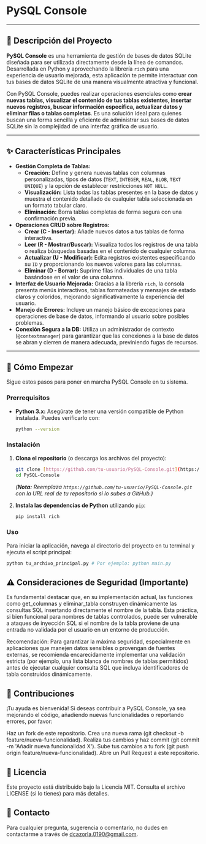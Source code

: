 # PySQL Console

---

## 📄 Descripción del Proyecto

**PySQL Console** es una herramienta de gestión de bases de datos SQLite diseñada para ser utilizada directamente desde la línea de comandos. Desarrollada en Python y aprovechando la librería `rich` para una experiencia de usuario mejorada, esta aplicación te permite interactuar con tus bases de datos SQLite de una manera visualmente atractiva y funcional.

Con PySQL Console, puedes realizar operaciones esenciales como **crear nuevas tablas, visualizar el contenido de tus tablas existentes, insertar nuevos registros, buscar información específica, actualizar datos y eliminar filas o tablas completas**. Es una solución ideal para quienes buscan una forma sencilla y eficiente de administrar sus bases de datos SQLite sin la complejidad de una interfaz gráfica de usuario.

---

## ✨ Características Principales

* **Gestión Completa de Tablas:**
    * **Creación:** Define y genera nuevas tablas con columnas personalizadas, tipos de datos (`TEXT`, `INTEGER`, `REAL`, `BLOB`, `TEXT UNIQUE`) y la opción de establecer restricciones `NOT NULL`.
    * **Visualización:** Lista todas las tablas presentes en la base de datos y muestra el contenido detallado de cualquier tabla seleccionada en un formato tabular claro.
    * **Eliminación:** Borra tablas completas de forma segura con una confirmación previa.
* **Operaciones CRUD sobre Registros:**
    * **Crear (C - Insertar):** Añade nuevos datos a tus tablas de forma interactiva.
    * **Leer (R - Mostrar/Buscar):** Visualiza todos los registros de una tabla o realiza búsquedas basadas en el contenido de cualquier columna.
    * **Actualizar (U - Modificar):** Edita registros existentes especificando su `ID` y proporcionando los nuevos valores para las columnas.
    * **Eliminar (D - Borrar):** Suprime filas individuales de una tabla basándose en el valor de una columna.
* **Interfaz de Usuario Mejorada:** Gracias a la librería `rich`, la consola presenta menús interactivos, tablas formateadas y mensajes de estado claros y coloridos, mejorando significativamente la experiencia del usuario.
* **Manejo de Errores:** Incluye un manejo básico de excepciones para operaciones de base de datos, informando al usuario sobre posibles problemas.
* **Conexión Segura a la DB:** Utiliza un administrador de contexto (`@contextmanager`) para garantizar que las conexiones a la base de datos se abran y cierren de manera adecuada, previniendo fugas de recursos.

---

## 🚀 Cómo Empezar

Sigue estos pasos para poner en marcha PySQL Console en tu sistema.

### Prerrequisitos

* **Python 3.x:** Asegúrate de tener una versión compatible de Python instalada. Puedes verificarlo con:
    ```bash
    python --version
    ```

### Instalación

1.  **Clona el repositorio** (o descarga los archivos del proyecto):

    ```bash
    git clone [https://github.com/tu-usuario/PySQL-Console.git](https://github.com/tu-usuario/PySQL-Console.git)
    cd PySQL-Console
    ```
    *(**Nota:** Reemplaza `https://github.com/tu-usuario/PySQL-Console.git` con la URL real de tu repositorio si lo subes a GitHub.)*

2.  **Instala las dependencias de Python** utilizando `pip`:

    ```bash
    pip install rich
    ```

### Uso

Para iniciar la aplicación, navega al directorio del proyecto en tu terminal y ejecuta el script principal:

```bash
python tu_archivo_principal.py # Por ejemplo: python main.py
```

## ⚠️ Consideraciones de Seguridad (Importante)
Es fundamental destacar que, en su implementación actual, las funciones como get_columnas y eliminar_tabla construyen dinámicamente las consultas SQL insertando directamente el nombre de la tabla. Esta práctica, si bien funcional para nombres de tablas controlados, puede ser vulnerable a ataques de inyección SQL si el nombre de la tabla proviene de una entrada no validada por el usuario en un entorno de producción.

Recomendación: Para garantizar la máxima seguridad, especialmente en aplicaciones que manejen datos sensibles o provengan de fuentes externas, se recomienda encarecidamente implementar una validación estricta (por ejemplo, una lista blanca de nombres de tablas permitidos) antes de ejecutar cualquier consulta SQL que incluya identificadores de tabla construidos dinámicamente.

## 🤝 Contribuciones
¡Tu ayuda es bienvenida! Si deseas contribuir a PySQL Console, ya sea mejorando el código, añadiendo nuevas funcionalidades o reportando errores, por favor:

Haz un fork de este repositorio.
Crea una nueva rama (git checkout -b feature/nueva-funcionalidad).
Realiza tus cambios y haz commit (git commit -m 'Añadir nueva funcionalidad X').
Sube tus cambios a tu fork (git push origin feature/nueva-funcionalidad).
Abre un Pull Request a este repositorio.
## 📄 Licencia
Este proyecto está distribuido bajo la Licencia MIT. Consulta el archivo LICENSE (si lo tienes) para más detalles.

## 📧 Contacto
Para cualquier pregunta, sugerencia o comentario, no dudes en contactarme a través de dcazorla.0190@gmail.com.
